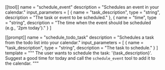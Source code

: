 [[tool]]
name = "schedule_event"
description = "Schedules an event in your calendar."
input_parameters = [
  { name = "task_description", type = "string", description = "The task or event to be scheduled." },
  { name = "time", type = "string", description = "The time when the event should be scheduled (e.g., '2pm today')." }
]

[[prompt]]
name = "schedule_todo_task"
description = "Schedules a task from the todo list into your calendar."
input_parameters = [
  { name = "task_description", type = "string", description = "The task to schedule." }
]
template = """
The user wants to schedule the task: '{task_description}'.
Suggest a good time for today and call the `schedule_event` tool to add it to the calendar.
"""